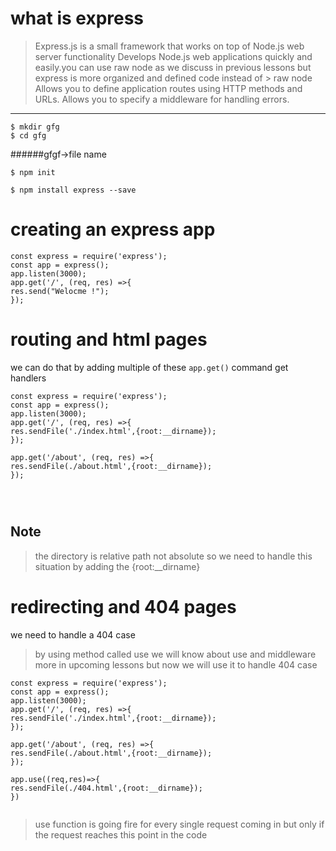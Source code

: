 # what is express 

>Express.js is a small framework that works on top of Node.js web server functionality
>Develops Node.js web applications quickly and easily.you can use raw node as we discuss in previous lessons but express is more organized and defined code instead of > raw node 
>Allows you to define application routes using HTTP methods and URLs.
>Allows you to specify a middleware for handling errors. 

----------------------------------------



```
$ mkdir gfg
$ cd gfg 
```

######gfgf->file name



```
$ npm init

```

```
$ npm install express --save
```


# creating an express app 



```
const express = require('express');
const app = express();
app.listen(3000);
app.get('/', (req, res) =>{
res.send("Welocme !");
});

```

# routing and html pages 


 we can do that by adding multiple of these ```app.get()``` command get 
  handlers 




```
const express = require('express');
const app = express();
app.listen(3000);
app.get('/', (req, res) =>{
res.sendFile('./index.html',{root:__dirname});
});

app.get('/about', (req, res) =>{
res.sendFile(./about.html',{root:__dirname});
});




```

## Note 

>the directory is relative path not absolute so we need to handle this situation by adding the {root:__dirname}



# redirecting and 404 pages 

we need to handle a 404 case 

>by using method called use 
>we will know about use and middleware more in upcoming lessons 
>but now we will use it to handle 404 case 




```
const express = require('express');
const app = express();
app.listen(3000);
app.get('/', (req, res) =>{
res.sendFile('./index.html',{root:__dirname});
});

app.get('/about', (req, res) =>{
res.sendFile(./about.html',{root:__dirname});
});

app.use((req,res)=>{
res.sendFile(./404.html',{root:__dirname});
})


```

>use function is going fire for every single request coming in 
>but only if the request reaches this point in the code 

